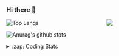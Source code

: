 ### Hi there 👋

<!--
**tao8687/tao8687** is a ✨ _special_ ✨ repository because its `README.md` (this file) appears on your GitHub profile.

Here are some ideas to get you started:

- 🔭 I’m currently working on ...
- 🌱 I’m currently learning ...
- 👯 I’m looking to collaborate on ...
- 🤔 I’m looking for help with ...
- 💬 Ask me about ...
- 📫 How to reach me: ...
- 😄 Pronouns: ...
- ⚡ Fun fact: ...
-->

<img align='right' src="https://media.giphy.com/media/M9gbBd9nbDrOTu1Mqx/giphy.gif" width="240">

  
![Top Langs](https://github-readme-stats.vercel.app/api/top-langs/?username=tao8687&layout=compact&title_color=23238E&text_color=A67D3D)

![Anurag's github stats](https://github-readme-stats.vercel.app/api?username=tao8687&show_icons=true&&text_color=A67D3D&title_color=23238E&show_icons=false&count_private=true&hide=stars)

<details>
  <summary>:zap: Coding Stats</summary>
  <br>
    
<!--START_SECTION:waka-->
![Code Time](http://img.shields.io/badge/Code%20Time-2%2C014%20hrs-blue)

![Profile Views](http://img.shields.io/badge/Profile%20Views-0-blue)

**🐱 My GitHub Data** 

> 📦 1.5 MB Used in GitHub's Storage 
 > 
> 🏆 153 Contributions in the Year 2025
 > 
> 🚫 Not Opted to Hire
 > 
> 📜 63 Public Repositories 
 > 
> 🔑 24 Private Repositories 
 > 
**I'm an Early 🐤** 

```text
🌞 Morning                1755 commits        ██████████████████████░░░   89.18 % 
🌆 Daytime                90 commits          █░░░░░░░░░░░░░░░░░░░░░░░░   04.57 % 
🌃 Evening                119 commits         ██░░░░░░░░░░░░░░░░░░░░░░░   06.05 % 
🌙 Night                  4 commits           ░░░░░░░░░░░░░░░░░░░░░░░░░   00.20 % 
```
📅 **I'm Most Productive on Wednesday** 

```text
Monday                   282 commits         ████░░░░░░░░░░░░░░░░░░░░░   14.33 % 
Tuesday                  268 commits         ███░░░░░░░░░░░░░░░░░░░░░░   13.62 % 
Wednesday                339 commits         ████░░░░░░░░░░░░░░░░░░░░░   17.23 % 
Thursday                 263 commits         ███░░░░░░░░░░░░░░░░░░░░░░   13.36 % 
Friday                   279 commits         ████░░░░░░░░░░░░░░░░░░░░░   14.18 % 
Saturday                 273 commits         ███░░░░░░░░░░░░░░░░░░░░░░   13.87 % 
Sunday                   264 commits         ███░░░░░░░░░░░░░░░░░░░░░░   13.41 % 
```


📊 **This Week I Spent My Time On** 

```text
🕑︎ Time Zone: Asia/Shanghai

💬 Programming Languages: 
C                        2 hrs 13 mins       ██████████████░░░░░░░░░░░   55.08 % 
Dart                     36 mins             ████░░░░░░░░░░░░░░░░░░░░░   14.97 % 
Makefile                 26 mins             ███░░░░░░░░░░░░░░░░░░░░░░   10.74 % 
INI                      12 mins             █░░░░░░░░░░░░░░░░░░░░░░░░   05.15 % 
JSON                     10 mins             █░░░░░░░░░░░░░░░░░░░░░░░░   04.25 % 

🔥 Editors: 
VS Code                  2 hrs 8 mins        █████████████░░░░░░░░░░░░   52.80 % 
Cursor                   1 hr 54 mins        ████████████░░░░░░░░░░░░░   47.20 % 

🐱‍💻 Projects: 
OpenCTR_H60V32_R20_1024_V1 hr 20 mins        ████████░░░░░░░░░░░░░░░░░   33.28 % 
BGC32                    59 mins             ██████░░░░░░░░░░░░░░░░░░░   24.45 % 
FlClash                  43 mins             ████░░░░░░░░░░░░░░░░░░░░░   17.87 % 
STM32F4-FreeRTOS         41 mins             ████░░░░░░░░░░░░░░░░░░░░░   16.89 % 
R20                      12 mins             █░░░░░░░░░░░░░░░░░░░░░░░░   05.31 % 

💻 Operating System: 
Linux                    4 hrs 3 mins        █████████████████████████   100.00 % 
```

**I Mostly Code in C++** 

```text
C++                      11 repos            ████████░░░░░░░░░░░░░░░░░   33.33 % 
Python                   8 repos             ██████░░░░░░░░░░░░░░░░░░░   24.24 % 
JavaScript               2 repos             ██░░░░░░░░░░░░░░░░░░░░░░░   06.06 % 
Batchfile                1 repo              █░░░░░░░░░░░░░░░░░░░░░░░░   03.03 % 
HTML                     1 repo              █░░░░░░░░░░░░░░░░░░░░░░░░   03.03 % 
```



**Timeline**

![Lines of Code chart](https://raw.githubusercontent.com/tao8687/tao8687/master/assets/bar_graph.png)


 Last Updated on 01/06/2025 02:19:53 UTC
<!--END_SECTION:waka-->
</details>
